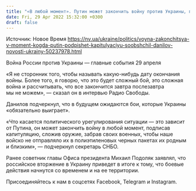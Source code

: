 ```yaml
---
title: "«В любой момент». Путин может закончить войну против Украины, подписав капитуляцию — Данилов"
date: Fri, 29 Apr 2022 15:32:00 +0300
draft: false
---
```

Источник: Новое Время https://nv.ua/ukraine/politics/voyna-zakonchitsya-v-moment-kogda-putin-podpishet-kapitulyaciyu-soobshchil-danilov-novosti-ukrainy-50237978.html


Война России против Украины — главные события 29 апреля

«Я не сторонник того, чтобы называть какую-нибудь дату окончания войны. Более того, я говорю, что это будет сложный бой, это сложная война и рассчитывать, что все закончится завтра послезавтра мы не можем», — сказал он в интервью Радио Свободы.

Данилов подчеркнул, что в будущем ожидаются бои, которые Украины «обязательно выиграет».

«Что касается политического урегулирования ситуации — это зависит от Путина, он может закончить войну в любой момент, подписав капитуляцию, сложив оружие, забрав своих военных, чтобы наше войско не отправляло их в полиэтиленовых черных пакетах их родным и близким», — подчеркнул секретарь СНБО.

Ранее советник главы Офиса президента Михаил Подоляк заявлял, что российское вторжение в Украину приведет в итоге к тому, что боевые действия начнутся со временем и на ее территории.

Присоединяйтесь к нам в соцсетях Facebook, Telegram и Instagram.

